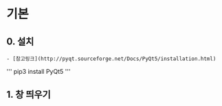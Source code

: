 # 기본

## 0. 설치

    - [참고링크](http://pyqt.sourceforge.net/Docs/PyQt5/installation.html)
    
'''
    pip3 install PyQt5
'''

## 1. 창 띄우기

